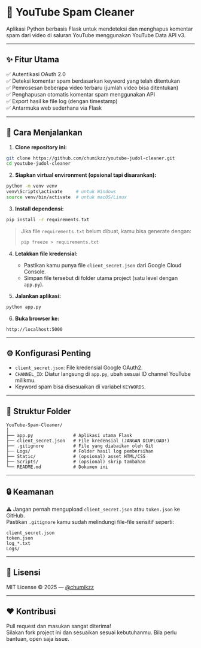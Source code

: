 
# 🎯 YouTube Spam Cleaner

Aplikasi Python berbasis Flask untuk mendeteksi dan menghapus komentar spam dari video di saluran YouTube menggunakan YouTube Data API v3.

---

## ✨ Fitur Utama

✅ Autentikasi OAuth 2.0  
✅ Deteksi komentar spam berdasarkan keyword yang telah ditentukan  
✅ Pemrosesan beberapa video terbaru (jumlah video bisa ditentukan)  
✅ Penghapusan otomatis komentar spam menggunakan API  
✅ Export hasil ke file log (dengan timestamp)  
✅ Antarmuka web sederhana via Flask

---

## 🚀 Cara Menjalankan

1. **Clone repository ini:**

```bash
git clone https://github.com/chumikzz/youtube-judol-cleaner.git
cd youtube-judol-cleaner
```

2. **Siapkan virtual environment (opsional tapi disarankan):**

```bash
python -m venv venv
venv\Scripts\activate     # untuk Windows
source venv/bin/activate  # untuk macOS/Linux
```

3. **Install dependensi:**

```bash
pip install -r requirements.txt
```

> Jika file `requirements.txt` belum dibuat, kamu bisa generate dengan:
> ```bash
> pip freeze > requirements.txt
> ```

4. **Letakkan file kredensial:**
   - Pastikan kamu punya file `client_secret.json` dari Google Cloud Console.
   - Simpan file tersebut di folder utama project (satu level dengan `app.py`).

5. **Jalankan aplikasi:**

```bash
python app.py
```

6. **Buka browser ke:**
```
http://localhost:5000
```

---

## ⚙️ Konfigurasi Penting

- `client_secret.json`: File kredensial Google OAuth2.
- `CHANNEL_ID`: Diatur langsung di `app.py`, ubah sesuai ID channel YouTube milikmu.
- Keyword spam bisa disesuaikan di variabel `KEYWORDS`.

---

## 📁 Struktur Folder

```
YouTube-Spam-Cleaner/
│
├── app.py               # Aplikasi utama Flask
├── client_secret.json   # File kredensial (JANGAN DIUPLOAD!)
├── .gitignore           # File yang diabaikan oleh Git
├── Logs/                # Folder hasil log pembersihan
├── Static/              # (opsional) asset HTML/CSS
├── Scripts/             # (opsional) skrip tambahan
└── README.md            # Dokumen ini
```

---

## 🔒 Keamanan

⚠️ Jangan pernah mengupload `client_secret.json` atau `token.json` ke GitHub.  
Pastikan `.gitignore` kamu sudah melindungi file-file sensitif seperti:

```gitignore
client_secret.json
token.json
log_*.txt
Logs/
```

---

## 📄 Lisensi

MIT License © 2025 — [@chumikzz](https://github.com/chumikzz)

---

## ❤️ Kontribusi

Pull request dan masukan sangat diterima!  
Silakan fork project ini dan sesuaikan sesuai kebutuhanmu. Bila perlu bantuan, open saja issue.
